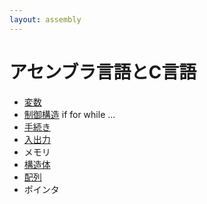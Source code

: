 ```yaml
---
layout: assembly
---
```

# アセンブラ言語とC言語

* [変数](variable.html)
* [制御構造](control-flow.html) if for while ...
* [手続き](subroutine.html)
* [入出力]()
* メモリ
* [構造体](../ref-asm/struct.html)
* [配列](../ref-asm/array.html)
* ポインタ
